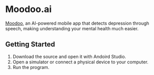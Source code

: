 # Moodoo.ai

[Moodoo](https://www.youtube.com/watch?v=q_CEfsoXB70), an AI-powered mobile app that detects depression through speech, making understanding your mental health much easier.

## Getting Started

1. Download the source and open it with Andoird Studio. 
2. Open a simulator or connect a physical device to your computer.
3. Run the program.
